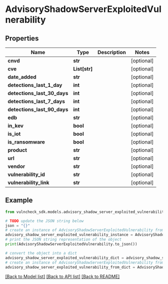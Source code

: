 # AdvisoryShadowServerExploitedVulnerability


## Properties

Name | Type | Description | Notes
------------ | ------------- | ------------- | -------------
**cnvd** | **str** |  | [optional] 
**cve** | **List[str]** |  | [optional] 
**date_added** | **str** |  | [optional] 
**detections_last_1_day** | **int** |  | [optional] 
**detections_last_30_days** | **int** |  | [optional] 
**detections_last_7_days** | **int** |  | [optional] 
**detections_last_90_days** | **int** |  | [optional] 
**edb** | **str** |  | [optional] 
**in_kev** | **bool** |  | [optional] 
**is_iot** | **bool** |  | [optional] 
**is_ransomware** | **bool** |  | [optional] 
**product** | **str** |  | [optional] 
**url** | **str** |  | [optional] 
**vendor** | **str** |  | [optional] 
**vulnerability_id** | **str** |  | [optional] 
**vulnerability_link** | **str** |  | [optional] 

## Example

```python
from vulncheck_sdk.models.advisory_shadow_server_exploited_vulnerability import AdvisoryShadowServerExploitedVulnerability

# TODO update the JSON string below
json = "{}"
# create an instance of AdvisoryShadowServerExploitedVulnerability from a JSON string
advisory_shadow_server_exploited_vulnerability_instance = AdvisoryShadowServerExploitedVulnerability.from_json(json)
# print the JSON string representation of the object
print(AdvisoryShadowServerExploitedVulnerability.to_json())

# convert the object into a dict
advisory_shadow_server_exploited_vulnerability_dict = advisory_shadow_server_exploited_vulnerability_instance.to_dict()
# create an instance of AdvisoryShadowServerExploitedVulnerability from a dict
advisory_shadow_server_exploited_vulnerability_from_dict = AdvisoryShadowServerExploitedVulnerability.from_dict(advisory_shadow_server_exploited_vulnerability_dict)
```
[[Back to Model list]](../README.md#documentation-for-models) [[Back to API list]](../README.md#documentation-for-api-endpoints) [[Back to README]](../README.md)


